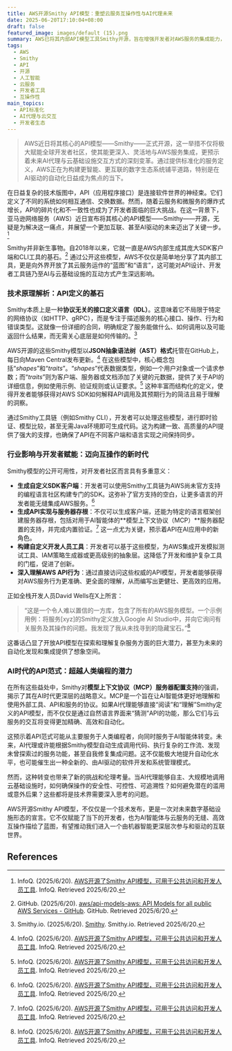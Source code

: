 ```yaml
---
title: AWS开源Smithy API模型：重塑云服务互操作性与AI代理未来
date: 2025-06-20T17:10:04+08:00
draft: false
featured_image: images/default (15).png
summary: AWS已将其内部API模型工具Smithy开源，旨在增强开发者对AWS服务的集成能力，并促进API设计的标准化。这一举措不仅允许开发者创建自定义SDK和工具，更通过支持模型上下文协议（MCP）为AI代理与云服务的无缝交互开辟了道路，预示着未来由AI驱动的自动化和云基础设施互操作性的新范式。
tags: 
  - AWS
  - Smithy
  - API
  - 开源
  - 人工智能
  - 云服务
  - 开发者工具
  - 互操作性
main_topics: 
  - API标准化
  - AI代理与云交互
  - 开发者生态
---
```


> AWS近日将其核心的API模型——Smithy——正式开源，这一举措不仅将极大赋能全球开发者社区，使其能更深入、灵活地与AWS服务集成，更预示着未来AI代理与云基础设施交互方式的深刻变革。通过提供标准化的服务定义，AWS正在为构建更智能、更互联的数字生态系统铺平道路，特别是在AI驱动的自动化日益成为焦点的当下。

在日益复杂的技术版图中，API（应用程序接口）是连接软件世界的神经束。它们定义了不同的系统如何相互通信、交换数据。然而，随着云服务和微服务的爆炸式增长，API的碎片化和不一致性也成为了开发者面临的巨大挑战。在这一背景下，亚马逊网络服务（AWS）近日宣布将其核心的API模型——Smithy——开源，无疑是为解决这一痛点，并展望一个更加互联、甚至AI驱动的未来迈出了关键一步。[^1]

Smithy并非新生事物。自2018年以来，它就一直是AWS内部生成其庞大SDK客户端和CLI工具的基石。[^3] 通过公开这些模型，AWS不仅仅是简单地分享了其内部工具，更是向外界开放了其云服务运作的“蓝图”和“语言”，这可能对API设计、开发者工具链乃至AI与云基础设施的互动方式产生深远影响。

### 技术原理解析：API定义的基石

Smithy本质上是一种**协议无关的接口定义语言（IDL）**。这意味着它不局限于特定的网络协议（如HTTP、gRPC），而是专注于描述服务的核心接口、操作、行为和错误类型。这就像一份详细的合同，明确规定了服务能做什么、如何调用以及可能返回什么结果，而无需关心底层是如何传输的。[^4]

AWS开源的这些Smithy模型以**JSON抽象语法树（AST）格式**托管在GitHub上，每日向Maven Central发布更新。[^1] 在这些模型中，核心概念包括“_shapes_”和“_traits_”。“_shapes_”代表数据类型，例如一个用户对象或一个请求参数；而“_traits_”则为客户端、服务器或文档添加了关键的元数据，提供了关于API的详细信息，例如使用示例、验证规则或认证要求。[^1] 这种丰富而结构化的定义，使得开发者能够获得对AWS SDK如何解释API调用及其预期行为的简洁且易于理解的洞察。

通过Smithy工具链（例如Smithy CLI），开发者可以处理这些模型，进行即时验证、模型比较，甚至无需Java环境即可生成代码。这为构建一致、高质量的API提供了强大的支撑，也确保了API在不同客户端和语言实现之间保持同步。

### 行业影响与开发者赋能：迈向互操作的新时代

Smithy模型的公开可用性，对开发者社区而言具有多重意义：

*   **生成自定义SDK客户端**：开发者可以使用Smithy工具链为AWS尚未官方支持的编程语言社区构建专门的SDK。这弥补了官方支持的空白，让更多语言的开发者能无缝集成AWS服务。[^1]
*   **生成API实现与服务器存根**：不仅可以生成客户端，还能为特定的语言框架创建服务器存根，包括对用于AI智能体的**模型上下文协议（MCP）**服务器配置的支持，并完成内置验证。[^1] 这一点尤为关键，预示着API在AI应用中的新角色。
*   **构建自定义开发人员工具**：开发者可以基于这些模型，为AWS集成开发模拟测试工具、IAM策略生成器或更高级别的抽象层。这降低了开发和维护复杂工具的门槛，促进了创新。
*   **深入理解AWS API行为**：通过直接访问这些权威的API模型，开发者能够获得对AWS服务行为更准确、更全面的理解，从而编写出更健壮、更高效的应用。

正如全栈开发人员David Wells在X上所言：

> “这是一个令人难以置信的一方库，包含了所有的AWS服务模型。一个示例用例：将服务[xyz]的Smithy定义放入Google AI Studio中，并向它询问有关服务及其操作的问题。我发现了我从未找寻到的隐藏宝石。”[^1]

这番话凸显了开放API模型在探索和理解复杂服务方面的巨大潜力，甚至为未来的自动化发现和集成提供了想象空间。

### AI时代的API范式：超越人类编程的潜力

在所有这些益处中，Smithy对**模型上下文协议（MCP）服务器配置支持**的强调，揭示了其在AI时代更深层的战略意义。MCP是一个旨在让AI智能体更好地理解和使用外部工具、API和服务的协议。如果AI代理能够直接“阅读”和“理解”Smithy定义的API模型，而不仅仅是通过自然语言界面来“猜测”API的功能，那么它们与云服务的交互将变得更加精确、高效和自动化。

这预示着API范式可能从主要服务于人类编程者，向同时服务于AI智能体转变。未来，AI代理或许能根据Smithy模型自动生成调用代码、执行复杂的工作流、发现未曾探索过的服务功能，甚至自我修复集成问题。这不仅能极大地提升自动化水平，也可能催生出一种全新的、由AI驱动的软件开发和系统管理模式。

然而，这种转变也带来了新的挑战和伦理考量。当AI代理能够自主、大规模地调用云基础设施时，如何确保操作的安全性、可控性、可追溯性？如何避免潜在的滥用或意外后果？这些都将是技术界需要深入思考的问题。

AWS开源Smithy API模型，不仅仅是一个技术发布，更是一次对未来数字基础设施形态的宣言。它不仅赋能了当下的开发者，也为AI智能体与云服务的无缝、高效互操作描绘了蓝图，有望推动我们进入一个由机器智能更深层次参与和驱动的互联世界。

## References
[^1]: InfoQ. (2025/6/20). [AWS开源了Smithy API模型，可用于公共访问和开发人员工具](https://www.infoq.com/news/2025/06/aws-smithy-api-models-opensource/). InfoQ. Retrieved 2025/6/20.
[^2]: AWS. (2025/6/20). [推出新的 Aws Api 模型公开可用资源 | 亚马逊aws官方博客](https://aws.amazon.com/cn/blogs/china/introducing-aws-api-models-and-publicly-available-resources-for-aws-api-definitions/). 亚马逊AWS官方博客. Retrieved 2025/6/20.
[^3]: GitHub. (2025/6/20). [aws/api-models-aws: API Models for all public AWS Services - GitHub](https://github.com/aws/api-models-aws). GitHub. Retrieved 2025/6/20.
[^4]: Smithy.io. (2025/6/20). [Smithy](https://smithy.io/). Smithy.io. Retrieved 2025/6/20.
